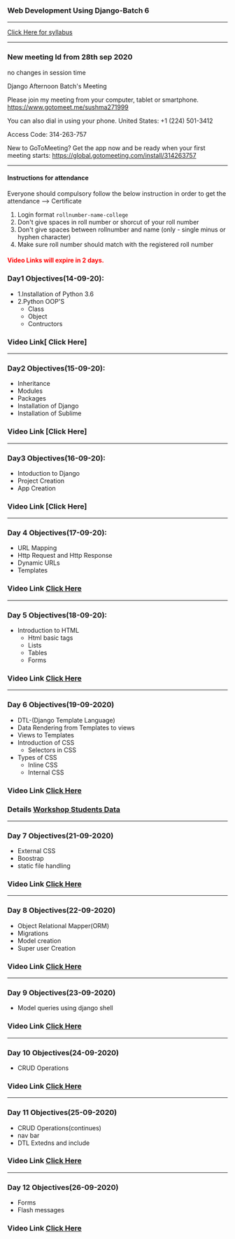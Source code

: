 ### Web Development Using Django-Batch 6
____

[Click Here for syllabus](https://drive.google.com/file/d/1OnBUWHxKIa0ixTU8uKrWTGCE7HB3PbGl/view)

___________
### New meeting Id from 28th sep 2020

no changes in session time

Django Afternoon Batch's Meeting

Please join my meeting from your computer, tablet or smartphone.
https://www.gotomeet.me/sushma271999

You can also dial in using your phone.
United States: +1 (224) 501-3412

Access Code: 314-263-757


New to GoToMeeting? Get the app now and be ready when your first meeting starts: https://global.gotomeeting.com/install/314263757
_______________



#### Instructions for attendance
Everyone should compulsory follow the below instruction in order to get the attendance --> Certificate

1. Login format `rollnumber-name-college`
2. Don't give spaces in roll number or shorcut of your roll number
3. Don't give spaces between rollnumber and name (only - single minus or hyphen character)
4. Make sure roll number should match with the registered roll number


#### <font style='color:red'> Video Links will expire in 2 days.</font>

### Day1 Objectives(14-09-20):

- 1.Installation of Python 3.6
- 2.Python OOP'S
  - Class
  - Object
  - Contructors

### Video Link[ Click Here]
____
### Day2 Objectives(15-09-20):

- Inheritance
- Modules
- Packages
- Installation of Django
- Installation of Sublime

### Video Link [Click Here]
____

### Day3 Objectives(16-09-20):
- Intoduction to Django
- Project Creation
- App Creation

### Video Link [Click Here]
____
### Day 4 Objectives(17-09-20):
- URL Mapping
- Http Request and Http Response
- Dynamic URLs
- Templates
### Video Link [Click Here](https://transcripts.gotomeeting.com/#/s/d9e01d1e8dd702496769e23b795109e8523425865db1bffa30ed81179ccb2526)
____

### Day 5 Objectives(18-09-20):
- Introduction to HTML
  - Html basic tags
  - Lists
  - Tables
  - Forms
### Video Link [Click Here](https://transcripts.gotomeeting.com/#/s/f6a2e96ab7d0b37a7f5e8be45b274c97060988b9a2f1ff22b3e349df54855c4f)

____
### Day 6 Objectives(19-09-2020)

- DTL-(Django Template Language)
- Data Rendering from Templates to views
- Views to Templates
- Introduction of CSS
  - Selectors in CSS
- Types of CSS
  - Inline CSS
  - Internal CSS
### Video Link [Click Here](https://transcripts.gotomeeting.com/#/s/928f65831f5af8613643dd8675b16e455e36da20c5f2182e4a65b0463efca77d)


### Details [Workshop Students Data](https://docs.google.com/spreadsheets/d/149Ha-Y2H3WbVLmic4LqQ4h044MONjFwH/edit#gid=1228418153)

____
### Day 7 Objectives(21-09-2020)

- External CSS
- Boostrap
- static file handling
### Video Link [Click Here](https://transcripts.gotomeeting.com/#/s/0e103e86a0f41264a5186b5d51de1795cffe22e236fb10e063605a4bd7e968ca)




____
### Day 8 Objectives(22-09-2020)

- Object Relational Mapper(ORM)
- Migrations
- Model creation
- Super user Creation
### Video Link [Click Here](https://transcripts.gotomeeting.com/#/s/5da6a56f6b951f400aba049a68a28b74426ac09f9d4b5bda121cc7bc4dc77cfa)

____
### Day 9 Objectives(23-09-2020)

- Model queries using django shell

### Video Link [Click Here](https://transcripts.gotomeeting.com/#/s/5e493935d65ae69f1251a2432e7c92bef1ddeb0afd296038ff19cd412e6bdd92)

____
### Day 10 Objectives(24-09-2020)

- CRUD Operations

### Video Link [Click Here](https://transcripts.gotomeeting.com/#/s/c39a558a8c47e511167eef0eb4043de0479142adda9755c3a2793b634d82c50e)

______
### Day 11 Objectives(25-09-2020)

- CRUD Operations(continues)
- nav bar 
- DTL Extedns and include

### Video Link [Click Here](https://transcripts.gotomeeting.com/#/s/27ce49c5ece678d2058533c01fd298233213d664e100b7dc7422b2d7b334d267)

_________
### Day 12 Objectives(26-09-2020)

- Forms
- Flash messages

### Video Link [Click Here](https://transcripts.gotomeeting.com/#/s/04fdf2e15bdebad60f98f62fb2cc3e295ca0244cd230fd865eaa430f63162dfc)
